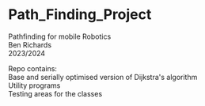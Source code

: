 # Path_Finding_Project 
Pathfinding for mobile Robotics <br />
Ben Richards <br />
2023/2024 <br />

Repo contains: <br />
Base and serially optimised version of Dijkstra's algorithm <br />
Utility programs <br />
Testing areas for the classes
